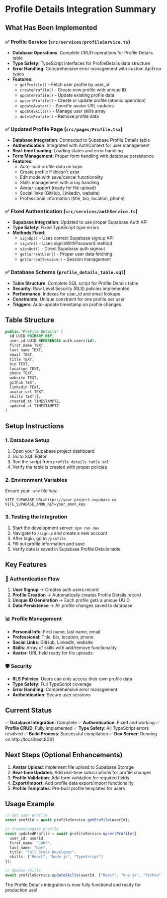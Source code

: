 # Profile Details Integration Summary

## What Has Been Implemented

### ✅ Profile Service (`src/services/profileService.ts`)
- **Database Operations**: Complete CRUD operations for Profile Details table
- **Type Safety**: TypeScript interfaces for ProfileDetails data structure
- **Error Handling**: Comprehensive error management with custom ApiError types
- **Features**:
  - `getProfile()` - Fetch user profile by user_id
  - `createProfile()` - Create new profile with unique ID
  - `updateProfile()` - Update existing profile data
  - `upsertProfile()` - Create or update profile (atomic operation)
  - `updateAvatar()` - Specific avatar URL updates
  - `updateSkills()` - Manage user skills array
  - `deleteProfile()` - Remove profile data

### ✅ Updated Profile Page (`src/pages/Profile.tsx`)
- **Database Integration**: Connected to Supabase Profile Details table
- **Authentication**: Integrated with AuthContext for user management
- **Real-time Loading**: Loading states and error handling
- **Form Management**: Proper form handling with database persistence
- **Features**:
  - Auto-load profile data on login
  - Create profile if doesn't exist
  - Edit mode with save/cancel functionality
  - Skills management with array handling
  - Avatar support (ready for file upload)
  - Social links (GitHub, LinkedIn, website)
  - Professional information (title, bio, location, phone)

### ✅ Fixed Authentication (`src/services/authService.ts`)
- **Supabase Integration**: Updated to use proper Supabase Auth API
- **Type Safety**: Fixed TypeScript type errors
- **Methods Fixed**:
  - `signUp()` - Uses correct Supabase signup API
  - `signIn()` - Uses signInWithPassword method
  - `signOut()` - Direct Supabase auth signout
  - `getCurrentUser()` - Proper user data fetching
  - `getCurrentSession()` - Session management

### ✅ Database Schema (`profile_details_table.sql`)
- **Table Structure**: Complete SQL script for Profile Details table
- **Security**: Row Level Security (RLS) policies implemented
- **Performance**: Indexes for user_id and email lookups
- **Constraints**: Unique constraint for one profile per user
- **Triggers**: Auto-update timestamp on profile changes

## Table Structure

```sql
public."Profile Details" (
  id UUID PRIMARY KEY,
  user_id UUID REFERENCES auth.users(id),
  first_name TEXT,
  last_name TEXT,
  email TEXT,
  title TEXT,
  bio TEXT,
  location TEXT,
  phone TEXT,
  website TEXT,
  github TEXT,
  linkedin TEXT,
  avatar_url TEXT,
  skills TEXT[],
  created_at TIMESTAMPTZ,
  updated_at TIMESTAMPTZ
)
```

## Setup Instructions

### 1. Database Setup
1. Open your Supabase project dashboard
2. Go to SQL Editor
3. Run the script from `profile_details_table.sql`
4. Verify the table is created with proper policies

### 2. Environment Variables
Ensure your `.env` file has:
```env
VITE_SUPABASE_URL=https://your-project.supabase.co
VITE_SUPABASE_ANON_KEY=your_anon_key
```

### 3. Testing the Integration
1. Start the development server: `npm run dev`
2. Navigate to `/signup` and create a new account
3. After login, go to `/profile` 
4. Fill out profile information and save
5. Verify data is saved in Supabase Profile Details table

## Key Features

### 🔐 Authentication Flow
1. **User Signup** → Creates auth.users record
2. **Profile Creation** → Automatically creates Profile Details record
3. **Unique ID Generation** → Each profile gets a unique UUID
4. **Data Persistence** → All profile changes saved to database

### 📊 Profile Management
- **Personal Info**: First name, last name, email
- **Professional**: Title, bio, location, phone
- **Social Links**: GitHub, LinkedIn, website
- **Skills**: Array of skills with add/remove functionality
- **Avatar**: URL field ready for file uploads

### 🛡️ Security
- **RLS Policies**: Users can only access their own profile data
- **Type Safety**: Full TypeScript coverage
- **Error Handling**: Comprehensive error management
- **Authentication**: Secure user sessions

## Current Status

✅ **Database Integration**: Complete
✅ **Authentication**: Fixed and working
✅ **Profile CRUD**: Fully implemented
✅ **Type Safety**: All TypeScript errors resolved
✅ **Build Process**: Successful compilation
✅ **Dev Server**: Running on http://localhost:8081

## Next Steps (Optional Enhancements)

1. **Avatar Upload**: Implement file upload to Supabase Storage
2. **Real-time Updates**: Add real-time subscriptions for profile changes
3. **Profile Validation**: Add form validation for required fields
4. **Export/Import**: Add profile data export/import functionality
5. **Profile Templates**: Pre-built profile templates for users

## Usage Example

```typescript
// Get user profile
const profile = await profileService.getProfile(userId);

// Create/update profile
const updatedProfile = await profileService.upsertProfile({
  user_id: userId,
  first_name: "John",
  last_name: "Doe",
  title: "Full Stack Developer",
  skills: ["React", "Node.js", "TypeScript"]
});

// Update skills
await profileService.updateSkills(userId, ["React", "Vue.js", "Python"]);
```

The Profile Details integration is now fully functional and ready for production use!

